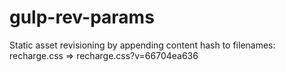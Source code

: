 # gulp-rev-params
Static asset revisioning by appending content hash to filenames: recharge.css => recharge.css?v=66704ea636
